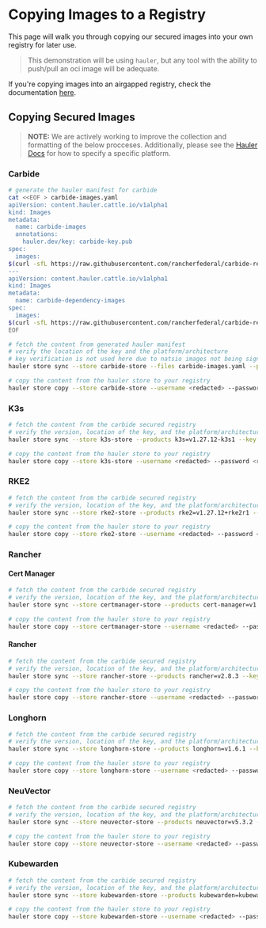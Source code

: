 # Copying Images to a Registry

This page will walk you through copying our secured images into your own registry for later use.

> This demonstration will be using `hauler`, but any tool with the ability to push/pull an oci image will be adequate.

If you're copying images into an airgapped registry, check the documentation [here](downloading-images.md).

## Copying Secured Images

>**NOTE:** We are actively working to improve the collection and formatting of the below procceses. Additionally, please see the [Hauler Docs](https://rancherfederal.github.io/hauler-docs/docs/guides-references/hauler-content/images) for how to specify a specific platform.

### Carbide

```bash
# generate the hauler manifest for carbide
cat <<EOF > carbide-images.yaml
apiVersion: content.hauler.cattle.io/v1alpha1
kind: Images
metadata:
  name: carbide-images
  annotations:
    hauler.dev/key: carbide-key.pub
spec:
  images:
$(curl -sfL https://raw.githubusercontent.com/rancherfederal/carbide-releases/main/carbide-images.txt | sed '/nats/d' | sed 's/^/    - name: /')
---
apiVersion: content.hauler.cattle.io/v1alpha1
kind: Images
metadata:
  name: carbide-dependency-images
spec:
  images:
$(curl -sfL https://raw.githubusercontent.com/rancherfederal/carbide-releases/main/carbide-images.txt | sed '/rgcr/d' | sed 's/^/    - name: /')
EOF

# fetch the content from generated hauler manifest
# verify the location of the key and the platform/architecture
# key verification is not used here due to natsio images not being signed
hauler store sync --store carbide-store --files carbide-images.yaml --platform <platform/arch>

# copy the content from the hauler store to your registry
hauler store copy --store carbide-store --username <redacted> --password <redacted> registry://<registry-url>
```

### K3s

```bash
# fetch the content from the carbide secured registry
# verify the version, location of the key, and the platform/architecture
hauler store sync --store k3s-store --products k3s=v1.27.12-k3s1 --key carbide-key.pub --platform <platform/arch>

# copy the content from the hauler store to your registry
hauler store copy --store k3s-store --username <redacted> --password <redacted> registry://<registry-url>
```

### RKE2

```bash
# fetch the content from the carbide secured registry
# verify the version, location of the key, and the platform/architecture
hauler store sync --store rke2-store --products rke2=v1.27.12+rke2r1 --key carbide-key.pub --platform <platform/arch>

# copy the content from the hauler store to your registry
hauler store copy --store rke2-store --username <redacted> --password <redacted> registry://<registry-url>
```
### Rancher

#### Cert Manager

```bash
# fetch the content from the carbide secured registry
# verify the version, location of the key, and the platform/architecture
hauler store sync --store certmanager-store --products cert-manager=v1.14.4 --key carbide-key.pub --platform <platform/arch>

# copy the content from the hauler store to your registry
hauler store copy --store certmanager-store --username <redacted> --password <redacted> registry://<registry-url>
```

#### Rancher

```bash
# fetch the content from the carbide secured registry
# verify the version, location of the key, and the platform/architecture
hauler store sync --store rancher-store --products rancher=v2.8.3 --key carbide-key.pub --platform <platform/arch>

# copy the content from the hauler store to your registry
hauler store copy --store rancher-store --username <redacted> --password <redacted> registry://<registry-url>
```

### Longhorn

```bash
# fetch the content from the carbide secured registry
# verify the version, location of the key, and the platform/architecture
hauler store sync --store longhorn-store --products longhorn=v1.6.1 --key carbide-key.pub --platform <platform/arch>

# copy the content from the hauler store to your registry
hauler store copy --store longhorn-store --username <redacted> --password <redacted> registry://<registry-url>
```

### NeuVector

```bash
# fetch the content from the carbide secured registry
# verify the version, location of the key, and the platform/architecture
hauler store sync --store neuvector-store --products neuvector=v5.3.2 --key carbide-key.pub --platform <platform/arch>

# copy the content from the hauler store to your registry
hauler store copy --store neuvector-store --username <redacted> --password <redacted> registry://<registry-url>
```

### Kubewarden

```bash
# fetch the content from the carbide secured registry
# verify the version, location of the key, and the platform/architecture
hauler store sync --store kubewarden-store --products kubewarden=kubewarden-controller-2.0.11 --key carbide-key.pub --platform <platform/arch>

# copy the content from the hauler store to your registry
hauler store copy --store kubewarden-store --username <redacted> --password <redacted> registry://<registry-url>
```
